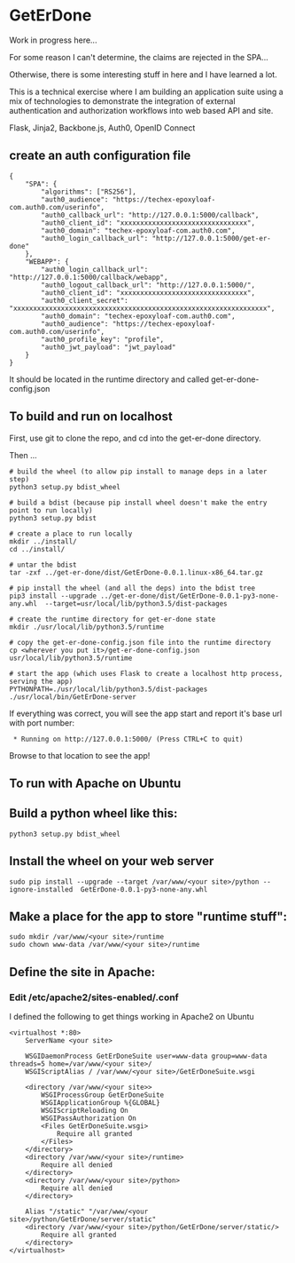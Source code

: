 # GetErDone

Work in progress here...

For some reason I can't determine, the claims are rejected in the SPA...

Otherwise, there is some interesting stuff in here and I have learned a lot.

This is a technical exercise where I am building an application suite using a
mix of technologies to demonstrate the integration of external authentication
and authorization workflows into web based API and site.

Flask, Jinja2, Backbone.js, Auth0, OpenID Connect


## create an auth configuration file

```
{ 
    "SPA": { 
        "algorithms": ["RS256"],
        "auth0_audience": "https://techex-epoxyloaf-com.auth0.com/userinfo",
        "auth0_callback_url": "http://127.0.0.1:5000/callback",
        "auth0_client_id": "xxxxxxxxxxxxxxxxxxxxxxxxxxxxxxxx",
        "auth0_domain": "techex-epoxyloaf-com.auth0.com",
        "auth0_login_callback_url": "http://127.0.0.1:5000/get-er-done"
    },
    "WEBAPP": {
        "auth0_login_callback_url": "http://127.0.0.1:5000/callback/webapp",
        "auth0_logout_callback_url": "http://127.0.0.1:5000/",
        "auth0_client_id": "xxxxxxxxxxxxxxxxxxxxxxxxxxxxxxxx",
        "auth0_client_secret": "xxxxxxxxxxxxxxxxxxxxxxxxxxxxxxxxxxxxxxxxxxxxxxxxxxxxxxxxxxxxxxxx",
        "auth0_domain": "techex-epoxyloaf-com.auth0.com",
        "auth0_audience": "https://techex-epoxyloaf-com.auth0.com/userinfo",
        "auth0_profile_key": "profile",
        "auth0_jwt_payload": "jwt_payload"
    }
}
```

It should be located in the runtime directory and called get-er-done-config.json


## To build and run on localhost

First, use git to clone the repo, and cd into the get-er-done directory.

Then ...

```
# build the wheel (to allow pip install to manage deps in a later step)
python3 setup.py bdist_wheel

# build a bdist (because pip install wheel doesn't make the entry point to run locally)
python3 setup.py bdist

# create a place to run locally
mkdir ../install/
cd ../install/

# untar the bdist
tar -zxf ../get-er-done/dist/GetErDone-0.0.1.linux-x86_64.tar.gz

# pip install the wheel (and all the deps) into the bdist tree
pip3 install --upgrade ../get-er-done/dist/GetErDone-0.0.1-py3-none-any.whl  --target=usr/local/lib/python3.5/dist-packages

# create the runtime directory for get-er-done state
mkdir ./usr/local/lib/python3.5/runtime

# copy the get-er-done-config.json file into the runtime directory
cp <wherever you put it>/get-er-done-config.json usr/local/lib/python3.5/runtime

# start the app (which uses Flask to create a localhost http process, serving the app)
PYTHONPATH=./usr/local/lib/python3.5/dist-packages ./usr/local/bin/GetErDone-server

```
If everything was correct, you will see the app start and report it's base url with port number:
```
 * Running on http://127.0.0.1:5000/ (Press CTRL+C to quit)
```
Browse to that location to see the app!



## **To run with Apache on Ubuntu**

## Build a python wheel like this:

```
python3 setup.py bdist_wheel
```


## Install the wheel on your web server

```
sudo pip install --upgrade --target /var/www/<your site>/python --ignore-installed  GetErDone-0.0.1-py3-none-any.whl
```


## Make a place for the app to store "runtime stuff":
```
sudo mkdir /var/www/<your site>/runtime
sudo chown www-data /var/www/<your site>/runtime
```


## Define the site in Apache:

### Edit /etc/apache2/sites-enabled/<your site>.conf 

I defined the following to get things working in Apache2 on Ubuntu

```
<virtualhost *:80>
    ServerName <your site>

    WSGIDaemonProcess GetErDoneSuite user=www-data group=www-data threads=5 home=/var/www/<your site>/
    WSGIScriptAlias / /var/www/<your site>/GetErDoneSuite.wsgi

    <directory /var/www/<your site>>
        WSGIProcessGroup GetErDoneSuite
        WSGIApplicationGroup %{GLOBAL}
        WSGIScriptReloading On
        WSGIPassAuthorization On
        <Files GetErDoneSuite.wsgi>
            Require all granted
        </Files>
    </directory>
    <directory /var/www/<your site>/runtime>
        Require all denied
    </directory>
    <directory /var/www/<your site>/python>
        Require all denied
    </directory>

    Alias "/static" "/var/www/<your site>/python/GetErDone/server/static"
    <directory /var/www/<your site>/python/GetErDone/server/static/>
        Require all granted
    </directory>
</virtualhost>
```
